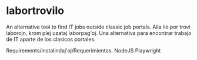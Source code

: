 # labortrovilo
An alternative tool to find IT jobs outside classic job portals.
Alia ilo por trovi laborojn, krom plej uzataj laborpag'oj.
Una alternativa para encontrar trabajo de IT aparte de los clasicos portales.

Requirements/instalindaj'oj/Requerimientos.
NodeJS
Playwright


